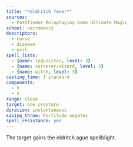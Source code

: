 ```yaml
---
title: "*eldritch fever*"
sources:
  - Pathfinder Roleplaying Game Ultimate Magic
school: necromancy
descriptors:
  - curse
  - disease
  - evil
spell_lists:
  - {name: inquisitor, level: 3}
  - {name: sorcerer/wizard, level: 3}
  - {name: witch, level: 3}
casting_time: 1 standard
components:
  - V
  - S
range: close
target: one creature
duration: instantaneous
saving_throw: Fortitude negates
spell_resistance: yes
---
```


The target gains the eldritch ague spellblight.

